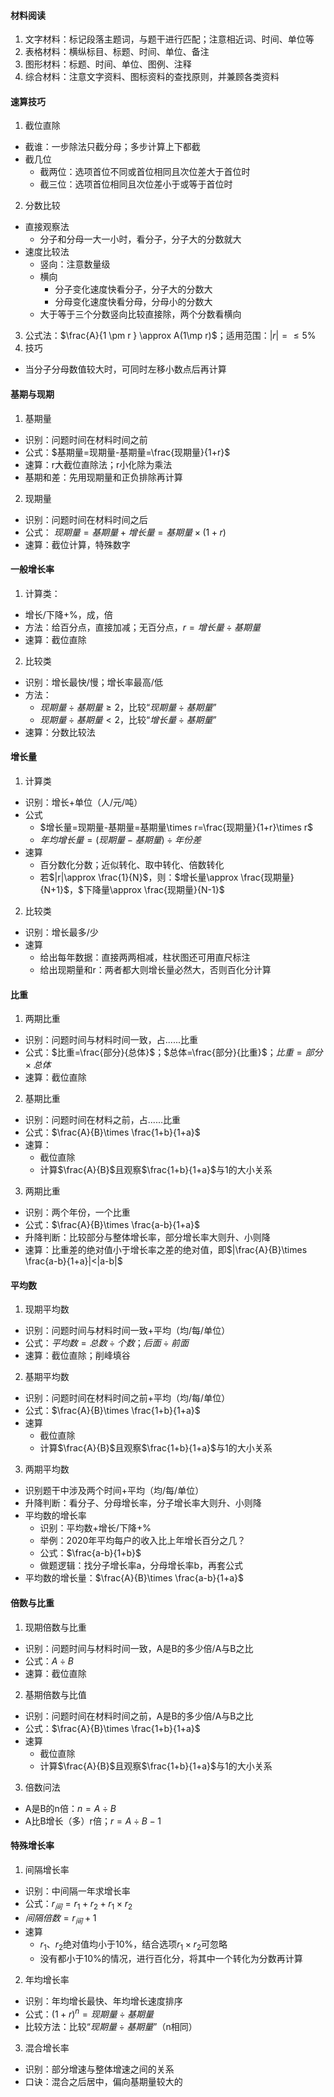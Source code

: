 #### 材料阅读

1. 文字材料：标记段落主题词，与题干进行匹配；注意相近词、时间、单位等
2. 表格材料：横纵标目、标题、时间、单位、备注
3. 图形材料：标题、时间、单位、图例、注释
4. 综合材料：注意文字资料、图标资料的查找原则，并兼顾各类资料

#### 速算技巧

1. 截位直除
- 截谁：一步除法只截分母；多步计算上下都截
- 截几位
  - 截两位：选项首位不同或首位相同且次位差大于首位时
  - 截三位：选项首位相同且次位差小于或等于首位时
2. 分数比较
- 直接观察法
  - 分子和分母一大一小时，看分子，分子大的分数就大
- 速度比较法
  - 竖向：注意数量级
  - 横向
    - 分子变化速度快看分子，分子大的分数大
    - 分母变化速度快看分母，分母小的分数大
  - 大于等于三个分数竖向比较直接除，两个分数看横向
3. 公式法：$\frac{A}{1 \pm r } \approx A(1\mp r)$；适用范围：$|r|=\leq 5 \%$
4. 技巧
- 当分子分母数值较大时，可同时左移小数点后再计算

#### 基期与现期

1. 基期量
- 识别：问题时间在材料时间之前
- 公式：$基期量=现期量-基期量=\frac{现期量}{1+r}$
- 速算：r大截位直除法；r小化除为乘法
- 基期和差：先用现期量和正负排除再计算
2. 现期量
- 识别：问题时间在材料时间之后
- 公式： $现期量=基期量+增长量=基期量 \times (1+r)$
- 速算：截位计算，特殊数字

#### 一般增长率

1. 计算类：
- 增长/下降+%，成，倍
- 方法：给百分点，直接加减；无百分点，$r=增长量 \div 基期量$
- 速算：截位直除
2. 比较类
- 识别：增长最快/慢；增长率最高/低
- 方法：
  - $现期量\div 基期量\geq 2$，比较“$现期量\div 基期量$”
  - $现期量\div 基期量<  2$，比较“$增长量\div 基期量$”
- 速算：分数比较法

#### 增长量

1. 计算类
- 识别：增长+单位（人/元/吨）
- 公式
  - $增长量=现期量-基期量=基期量\times r=\frac{现期量}{1+r}\times r$
  - $年均增长量=(现期量-基期量)\div 年份差$
- 速算
  - 百分数化分数；近似转化、取中转化、倍数转化
  - 若$|r|\approx \frac{1}{N}$，则：$增长量\approx \frac{现期量}{N+1}$，$下降量\approx \frac{现期量}{N-1}$
2. 比较类
- 识别：增长最多/少
- 速算
  - 给出每年数据：直接两两相减，柱状图还可用直尺标注
  - 给出现期量和r：两者都大则增长量必然大，否则百化分计算

#### 比重

1. 两期比重
- 识别：问题时间与材料时间一致，占......比重
- 公式：$比重=\frac{部分}{总体}$；$总体=\frac{部分}{比重}$；$比重=部分\times 总体$
- 速算：截位直除
2. 基期比重
- 识别：问题时间在材料之前，占......比重
- 公式：$\frac{A}{B}\times \frac{1+b}{1+a}$
- 速算：
  - 截位直除
  - 计算$\frac{A}{B}$且观察$\frac{1+b}{1+a}$与1的大小关系
3. 两期比重
- 识别：两个年份，一个比重
- 公式：$\frac{A}{B}\times \frac{a-b}{1+a}$
- 升降判断：比较部分与整体增长率，部分增长率大则升、小则降
- 速算：比重差的绝对值小于增长率之差的绝对值，即$|\frac{A}{B}\times \frac{a-b}{1+a}|<|a-b|$

#### 平均数

1. 现期平均数
- 识别：问题时间与材料时间一致+平均（均/每/单位）
- 公式：$平均数=总数\div 个数$；$后面\div 前面$
- 速算：截位直除；削峰填谷
2. 基期平均数
- 识别：问题时间在材料时间之前+平均（均/每/单位）
- 公式：$\frac{A}{B}\times \frac{1+b}{1+a}$
- 速算
  - 截位直除
  - 计算$\frac{A}{B}$且观察$\frac{1+b}{1+a}$与1的大小关系
3. 两期平均数
- 识别题干中涉及两个时间+平均（均/每/单位）
- 升降判断：看分子、分母增长率，分子增长率大则升、小则降
- 平均数的增长率
   - 识别：平均数+增长/下降+%
   - 举例：2020年平均每户的收入比上年增长百分之几？
   - 公式：$\frac{a-b}{1+b}$
   - 做题逻辑：找分子增长率a，分母增长率b，再套公式
- 平均数的增长量：$\frac{A}{B}\times \frac{a-b}{1+a}$

#### 倍数与比重

1. 现期倍数与比重
- 识别：问题时间与材料时间一致，A是B的多少倍/A与B之比
- 公式：$A\div B$
- 速算：截位直除
2. 基期倍数与比值
- 识别：问题时间在材料时间之前，A是B的多少倍/A与B之比
- 公式：$\frac{A}{B}\times \frac{1+b}{1+a}$
- 速算
  - 截位直除
  - 计算$\frac{A}{B}$且观察$\frac{1+b}{1+a}$与1的大小关系
3. 倍数问法
- A是B的n倍：$n=A\div B$
- A比B增长（多）r倍；$r=A\div B-1$

#### 特殊增长率

1. 间隔增长率
- 识别：中间隔一年求增长率
- 公式：$r_间=r_1+r_2+r_1 \times r_2$
- $间隔倍数=r_间+1$
- 速算
  - $r_1$、$r_2$绝对值均小于10%，结合选项$r_1\times r_2$可忽略
  - 没有都小于10%的情况，进行百化分，将其中一个转化为分数再计算
2. 年均增长率
- 识别：年均增长最快、年均增长速度排序
- 公式：$(1+r)^{n}=现期量\div 基期量$
- 比较方法：比较“$现期量\div 基期量$”（n相同）
3. 混合增长率
- 识别：部分增速与整体增速之间的关系
- 口诀：混合之后居中，偏向基期量较大的